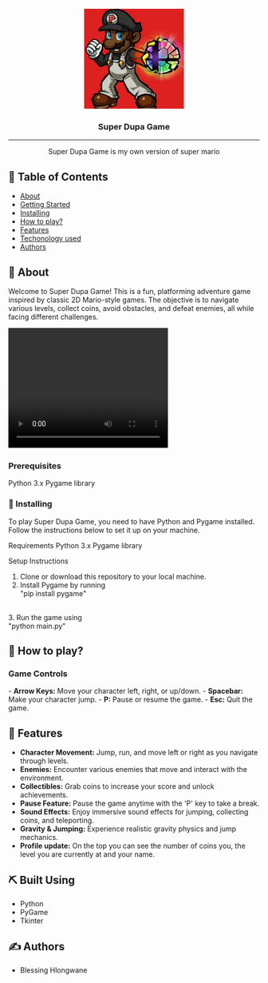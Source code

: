 <p align="center">
  <a href="" rel="noopener">
 <img width=200px height=200px src="assets/logo.jpg" alt="Project logo"></a>
</p>

<h3 align="center">Super Dupa Game</h3>


---

<p align="center"> Super Dupa Game is my own version of super mario
    <br> 
</p>

## 📝 Table of Contents

- [About](#about)
- [Getting Started](#pre)
- [Installing](#installing)
- [How to play?](#play)
- [Features](#features)
- [Techonology used](#built_using)
- [Authors](#authors)


## 🧐 About <a name = "about"></a>

Welcome to Super Dupa Game! This is a fun, platforming adventure game inspired by classic 2D Mario-style games. The objective is to navigate various levels, collect coins, avoid obstacles, and defeat enemies, all while facing different challenges.

<video width="320" height="240" controls>
  <source src="screenshots/super-dupa.mp4" type="video/mp4">
</video>

### Prerequisites <a name = "pre"></a>

Python 3.x
Pygame library

### 🔧 Installing <a name = "installing"></a>

To play Super Dupa Game, you need to have Python and Pygame installed. Follow the instructions below to set it up on your machine.

Requirements
Python 3.x
Pygame library

Setup Instructions
<br>
1. Clone or download this repository to your local machine.
2. Install Pygame by running<br>
"pip install pygame"
<br>
3. Run the game using
<br>
"python main.py"

## 🎈 How to play? <a name = "play"></a>
<h3>Game Controls</h3>
- <b>Arrow Keys:</b> Move your character left, right, or up/down.
- <b>Spacebar:</b> Make your character jump.
- <b>P:</b> Pause or resume the game.
- <b>Esc:</b> Quit the game.


## 🚀 Features <a name="features"></a>

- <b>Character Movement:</b> Jump, run, and move left or right as you navigate through levels.
- <b>Enemies:</b> Encounter various enemies that move and interact with the environment.
- <b>Collectibles:</b> Grab coins to increase your score and unlock achievements.
- <b>Pause Feature:</b> Pause the game anytime with the 'P' key to take a break.
- <b>Sound Effects:</b> Enjoy immersive sound effects for jumping, collecting coins, and teleporting.
- <b>Gravity & Jumping:</b> Experience realistic gravity physics and jump mechanics.
- <b>Profile update:</b> On the top you can see the number of coins you, the level you are currently at and your name.


## ⛏️ Built Using <a name = "built_using"></a>

- Python
- PyGame
- Tkinter

## ✍️ Authors <a name = "authors"></a>

- Blessing Hlongwane


